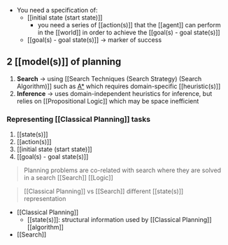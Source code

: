 - You need a specification of:
    - [[initial state (start state)]]
        - you need a series of [[action(s)]] that the [[agent]] can perform in the [[world]] in order to achieve the [[goal(s) - goal state(s)]]
    - [[goal(s) - goal state(s)]] → marker of success

## 2 [[model(s)]] of planning
1. **Search** → using [[Search Techniques (Search Strategy) (Search Algorithm)]] such as [A*](https://www.notion.so/week04-Local-Search-Stochastic-Search-74d77c6537cc4e0495da5556ded9709f?pvs=21) which requires domain-specific [[heuristic(s)]]
2. **Inference** → uses domain-independent heuristics for inference, but relies on [[Propositional Logic]] which may be space inefficient

### Representing [[Classical Planning]] tasks
1. [[state(s)]]
2. [[action(s)]]
3. [[initial state (start state)]]
4. [[goal(s) - goal state(s)]]

> Planning problems are co-related with search
> 	where they are solved in a search
> [[Search]]
> [[Logic]]

>[[Classical Planning]] vs [[Search]]
>	different [[state(s)]] representation

- [[Classical Planning]]
	- [[state(s)]]: structural information used by [[Classical Planning]] [[algorithm]]
- [[Search]]